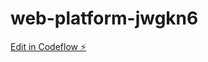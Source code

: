 # web-platform-jwgkn6

[Edit in Codeflow ⚡️](https://stackblitz.com/~/github.com/fergiemcdowall/web-platform-jwgkn6)